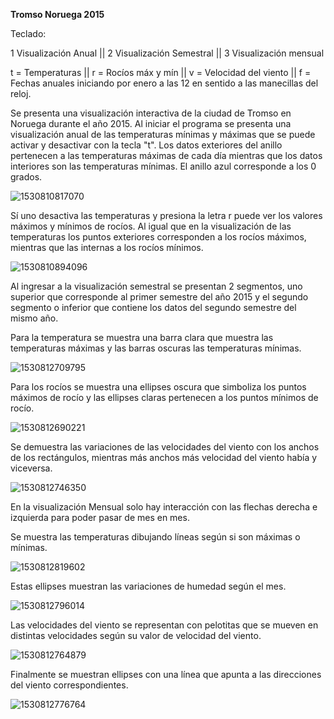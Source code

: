 **Tromso Noruega 2015**

Teclado:

1 Visualización Anual   ||   2 Visualización Semestral   ||   3 Visualización mensual

t = Temperaturas || r = Rocíos máx y mín || v = Velocidad del viento || f  = Fechas anuales iniciando por enero a las 12 en sentido a las manecillas del reloj.



Se presenta una visualización interactiva de la ciudad de Tromso en Noruega durante el año 2015. Al iniciar el programa se presenta una visualización anual de las temperaturas mínimas y máximas que se puede activar y desactivar con la tecla "t".  Los datos exteriores del anillo pertenecen a las temperaturas máximas de cada día mientras que los datos interiores son las temperaturas mínimas. El anillo azul corresponde a los 0 grados.

![1530810817070](D:\Josefa\Escritorio\eJosefa\1530810817070.png)

Sí uno desactiva las temperaturas y presiona la letra r puede ver los valores máximos y mínimos de rocíos. Al igual que en la visualización de las temperaturas los puntos exteriores corresponden a los rocíos máximos, mientras que las internas a los rocíos mínimos.

![1530810894096](C:\Users\josef\AppData\Local\Temp\1530810894096.png)



Al ingresar a la visualización semestral se presentan 2 segmentos, uno superior que corresponde al primer semestre del año 2015 y el segundo segmento o inferior que contiene los datos del segundo semestre del mismo año.

Para la temperatura se muestra una barra clara que muestra las temperaturas máximas y las barras oscuras las temperaturas mínimas.

![1530812709795](C:\Users\josef\AppData\Local\Temp\1530812709795.png)



Para los rocíos se muestra una ellipses oscura que simboliza los puntos máximos de rocío y las ellipses claras pertenecen a los puntos mínimos de rocío.

![1530812690221](C:\Users\josef\AppData\Local\Temp\1530812690221.png)



Se demuestra las variaciones de las velocidades del viento con los anchos de los rectángulos, mientras más anchos más velocidad del viento había y viceversa.

![1530812746350](C:\Users\josef\AppData\Local\Temp\1530812746350.png)



En la visualización Mensual solo hay interacción con las flechas derecha e izquierda para poder pasar de mes en mes.

Se muestra las temperaturas dibujando líneas según si son máximas o mínimas.

![1530812819602](C:\Users\josef\AppData\Local\Temp\1530812819602.png)



Estas ellipses muestran las variaciones de humedad según el mes.

![1530812796014](C:\Users\josef\AppData\Local\Temp\1530812796014.png)



Las velocidades del viento se representan con pelotitas que se mueven en distintas velocidades según su valor de velocidad del viento.

![1530812764879](C:\Users\josef\AppData\Local\Temp\1530812764879.png)



Finalmente se muestran ellipses con una línea que apunta a las direcciones del viento correspondientes.

![1530812776764](C:\Users\josef\AppData\Local\Temp\1530812776764.png)
